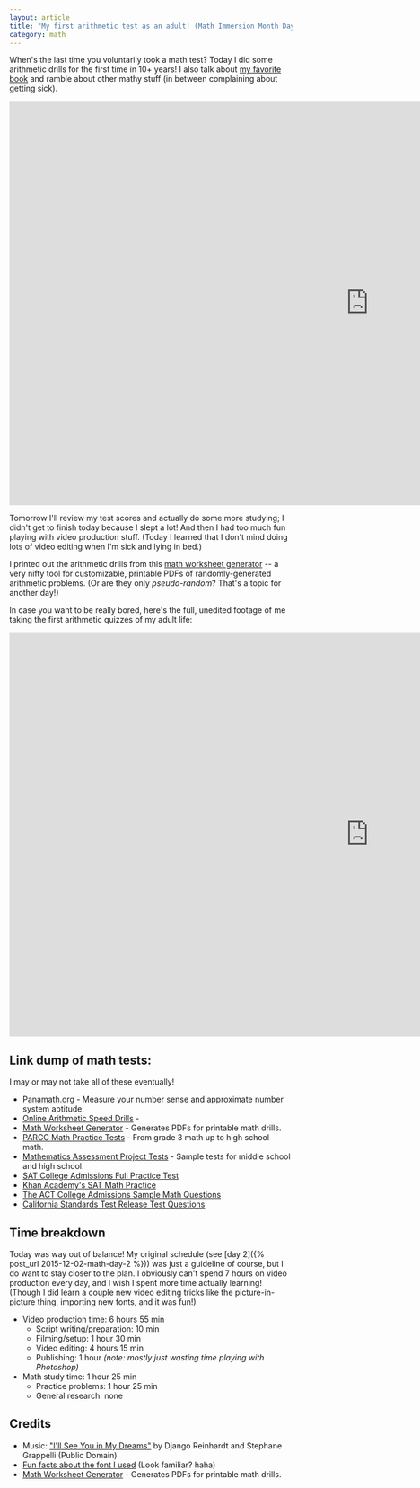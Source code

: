 ```yaml
---
layout: article
title: "My first arithmetic test as an adult! (Math Immersion Month Day 3)"
category: math
---
```


When's the last time you voluntarily took a math test? Today I did some arithmetic drills for the first time in 10+ years! I also talk about [my favorite book](http://amzn.to/1ldS6SY) and ramble about other mathy stuff (in between complaining about getting sick).

<iframe width="1280" height="720" src="https://www.youtube.com/embed/X47bF84HgBE?controls=0" frameborder="0" allowfullscreen></iframe>

Tomorrow I'll review my test scores and actually do some more studying; I didn't get to finish today because I slept a lot! And then I had too much fun playing with video production stuff. (Today I learned that I don't mind doing lots of video editing when I'm sick and lying in bed.) 

I printed out the arithmetic drills from this [math worksheet generator](http://themathworksheetsite.com/) -- a very nifty tool for customizable, printable PDFs of randomly-generated arithmetic problems. (Or are they only *pseudo-random*? That's a topic for another day!)

In case you want to be really bored, here's the full, unedited footage of me taking the first arithmetic quizzes of my adult life:

<iframe width="1280" height="720" src="https://www.youtube.com/embed/7xfcjybstYs?controls=0" frameborder="0" allowfullscreen></iframe>

## Link dump of math tests:
I may or may not take all of these eventually!

- [Panamath.org](http://panamath.org/) - Measure your number sense and approximate number system aptitude.
- [Online Arithmetic Speed Drills](http://arithmetic.zetamac.com/) - 
- [Math Worksheet Generator](http://themathworksheetsite.com/) - Generates PDFs for printable math drills.
- [PARCC Math Practice Tests](http://parcc.pearson.com/practice-tests/math/) - From grade 3 math up to high school math.
- [Mathematics Assessment Project Tests](http://map.mathshell.org/tests.php) - Sample tests for middle school and high school.
- [SAT College Admissions Full Practice Test](https://sat.collegeboard.org/practice/sat-practice-test)
- [Khan Academy's SAT Math Practice](https://www.khanacademy.org/test-prep/sat/sat-math-practice)
- [The ACT College Admissions Sample Math Questions](http://www.actstudent.org/sampletest/math/math_01.html)
- [California Standards Test Release Test Questions](http://www.cde.ca.gov/ta/tg/sr/css05rtq.asp)

## Time breakdown
Today was way out of balance! My original schedule (see [day 2]({% post_url 2015-12-02-math-day-2 %})) was just a guideline of course, but I do want to stay closer to the plan. I obviously can't spend 7 hours on video production every day, and I wish I spent more time actually learning! (Though I did learn a couple new video editing tricks like the picture-in-picture thing, importing new fonts, and it was fun!)

- Video production time: 6 hours 55 min
  - Script writing/preparation: 10 min
  - Filming/setup: 1 hour 30 min
  - Video editing: 4 hours 15 min
  - Publishing: 1 hour *(note: mostly just wasting time playing with Photoshop)*
- Math study time: 1 hour 25 min
  - Practice problems: 1 hour 25 min
  - General research: none

## Credits
- Music: ["I'll See You in My Dreams"](https://archive.org/details/DjangoReinhardt-51-60) by Django Reinhardt and Stephane Grappelli (Public Domain)
- [Fun facts about the font I used](http://www.sitepoint.com/brave-typeface-ask-mr-robot/) (Look familiar? haha)
- [Math Worksheet Generator](http://themathworksheetsite.com/) - Generates PDFs for printable math drills.